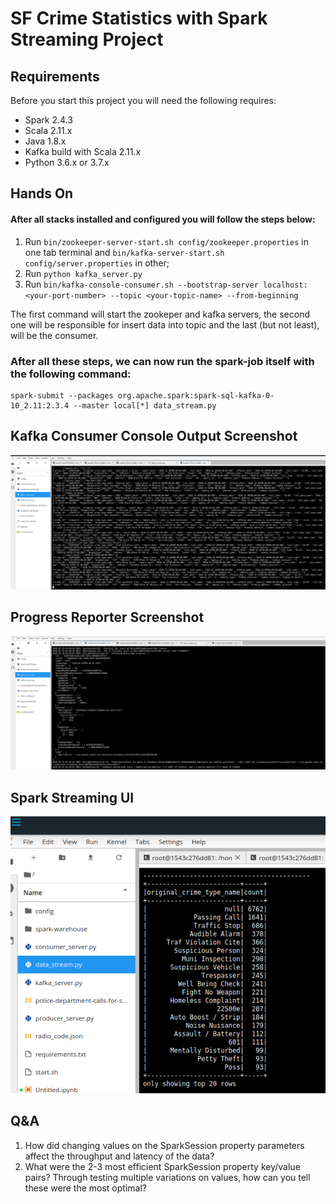 # SF Crime Statistics with Spark Streaming Project
## Requirements
Before you start this project you will need the following requires:
- Spark 2.4.3
- Scala 2.11.x
- Java 1.8.x
- Kafka build with Scala 2.11.x
- Python 3.6.x or 3.7.x
## Hands On
#### After all stacks installed and configured you will follow the steps below:
1. Run `bin/zookeeper-server-start.sh config/zookeeper.properties` in one tab terminal and `bin/kafka-server-start.sh config/server.properties` in other;
2. Run `python kafka_server.py`
3. Run `bin/kafka-console-consumer.sh --bootstrap-server localhost:<your-port-number> --topic <your-topic-name> --from-beginning`

The first command will start the zookeper and kafka servers, the second one will be responsible for insert data into topic and the last (but not least), will be the consumer.

### After all these steps, we can now run the spark-job itself with the following command:
```
spark-submit --packages org.apache.spark:spark-sql-kafka-0-10_2.11:2.3.4 --master local[*] data_stream.py
```
## Kafka Consumer Console Output Screenshot
![kafka_consumer_console_output](https://github.com/JoaoHFerreira/udaemcity/blob/master/udacity_data_streaming/sf_crime_data-project_files/kafka_consumer_console_output.png)
## Progress Reporter Screenshot
![progress_reporter](https://github.com/JoaoHFerreira/udaemcity/blob/master/udacity_data_streaming/sf_crime_data-project_files/progress_reporter.png)
## Spark Streaming UI
![spark_streaming_ui](https://github.com/JoaoHFerreira/udaemcity/blob/master/udacity_data_streaming/sf_crime_data-project_files/spark_streaming_ui.png)
## Q&A
1. How did changing values on the SparkSession property parameters affect the throughput and latency of the data?
2. What were the 2-3 most efficient SparkSession property key/value pairs? Through testing multiple variations on values, how can you tell these were the most optimal?